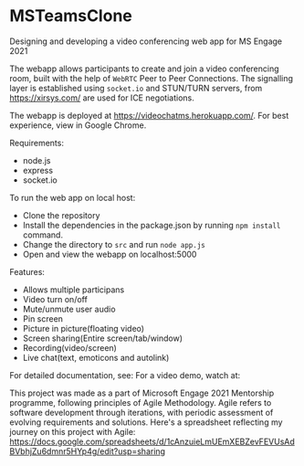 # MSTeamsClone

Designing and developing a video conferencing web app for MS Engage 2021

The webapp allows participants to create and join a video conferencing room, built with the help of `WebRTC` Peer to Peer Connections. The signalling layer is established using `socket.io` and STUN/TURN servers, from https://xirsys.com/ are used for ICE negotiations.

The webapp is deployed at https://videochatms.herokuapp.com/. For best experience, view in Google Chrome.

Requirements:

- node.js
- express
- socket.io

To run the web app on local host:

- Clone the repository
- Install the dependencies in the package.json by running `npm install` command.
- Change the directory to `src` and run `node app.js`
- Open and view the webapp on localhost:5000

Features:

- Allows multiple participans
- Video turn on/off
- Mute/unmute user audio
- Pin screen
- Picture in picture(floating video)
- Screen sharing(Entire screen/tab/window)
- Recording(video/screen)
- Live chat(text, emoticons and autolink)

For detailed documentation, see:
For a video demo, watch at:

This project was made as a part of Microsoft Engage 2021 Mentorship programme, following principles of Agile Methodology. Agile refers to software development through iterations, with periodic assessment of evolving requirements and solutions. Here's a spreadsheet reflecting my journey on this project with Agile: https://docs.google.com/spreadsheets/d/1cAnzuieLmUEmXEBZevFEVUsAdBVbhjZu6dmnr5HYp4g/edit?usp=sharing
